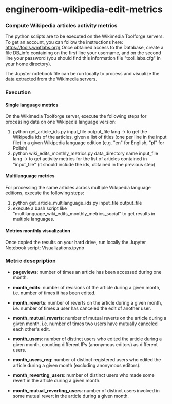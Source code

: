 # engineroom-wikipedia-edit-metrics
### Compute Wikipedia articles activity metrics

The python scripts are to be executed on the Wikimedia Toolforge servers. To get an account, you can follow the instructions here: https://tools.wmflabs.org/ 
Once obtained access to the Database, create a file DB_info containing on the first line your username, and on the second line your password (you should find this information file "tool_labs.cfg" in your home directory).

The Jupyter notebook file can be run locally to process and visualize the data extracted from the Wikimedia servers.

### Execution

#### Single language metrics

On the Wikimedia Toolforge server, execute the following steps for processing data on one Wikipedia language version:
1. python	get_article_ids.py input_file output_file lang -> to get the Wikipedia ids of the articles, given a list of titles (one per line in the input file) in a given Wikipedia language edition (e.g. "en" for English, "pl" for Polish) 
2. python wiki_edits_monthly_metrics.py data_directory name input_file lang -> to get activity metrics for the list of articles contained in "input_file" (it should include the ids, obtained in the previous step)

#### Multilanguage metrics

For processing the same articles across multiple Wikipedia language editions, execute the following steps: 
1. python get_article_multilanguage_ids.py input_file output_file
2. execute a bash script like "multilanguage_wiki_edits_monthly_metrics_social" to get results in multiple languages.

#### Metrics monthly visualization

Once copied the results on your hard drive, run locally the Jupyter Notebook script: Visualizations.ipynb

### Metric descpription

* **pageviews**: number of times an article has been accessed during one month.

* **month_edits**: number of revisions of the article during a given month, i.e. number of times it has been edited. 

* **month_reverts**: number of reverts on the article during a given month, i.e. number of times a user has canceled the edit of another user.

* **month_mutual_reverts**: number of mutual reverts on the article during a given month, i.e. number of times two users have mutually canceled each other's edit.

* **month_users**: number of distinct users who edited the article during a given month, counting different IPs (anonymous editors) as different users.

* **month_users_reg**: number of distinct registered users who edited the article during a given month (excluding anonymous editors).

* **month_reverting_users**: number of distinct users who made some revert in the article during a given month.

* **month_mutual_reverting_users**: number of distinct users involved in some mutual revert in the article during a given month.


